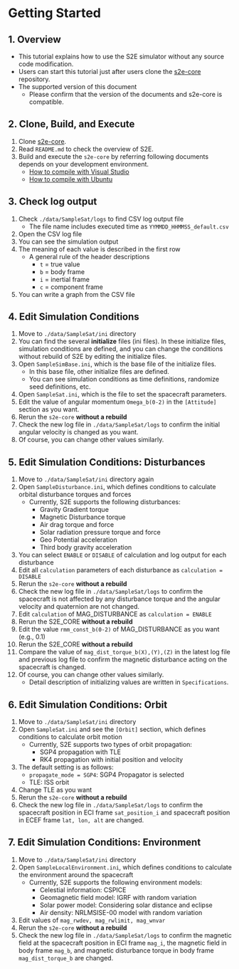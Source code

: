 # Getting Started

## 1.  Overview

- This tutorial explains how to use the S2E simulator without any source code modification.   
- Users can start this tutorial just after users clone the [s2e-core](https://github.com/ut-issl/s2e-core) repository. 
- The supported version of this document
  - Please confirm that the version of the documents and s2e-core is compatible.
  
## 2. Clone, Build, and Execute 

1. Clone [s2e-core](https://github.com/ut-issl/s2e-core).
2. Read `README.md` to check the overview of S2E.
3. Build and execute the `s2e-core` by referring following documents depends on your development environment.
   - [How to compile with Visual Studio](../General/HowToCompileWithVisualStudio.md)
   - [How to compile with Ubuntu](../General/HowToCompileWithUbuntuInDocker.md)


## 3. Check log output

1. Check `./data/SampleSat/logs` to find CSV log output file  
   - The file name includes executed time as `YYMMDD_HHMMSS_default.csv`  
2. Open the CSV log file
3. You can see the simulation output
4. The meaning of each value is described in the first row
   - A general rule of the header descriptions  
     - `t` = true value   
     - `b` = body frame  
     - `i` = inertial frame  
     - `c` = component frame  
5. You can write a graph from the CSV file  
   
## 4. Edit Simulation Conditions

1. Move to `./data/SampleSat/ini`  directory  
2. You can find the several **initialize** files (ini files). In these initialize files, simulation conditions are defined, and you can change the conditions without rebuild of S2E by editing the initialize files.
3. Open `SampleSimBase.ini`, which is the base file of the initialize files.
   - In this base file, other initialize files are defined.
   - You can see simulation conditions as time definitions, randomize seed definitions, etc. 
4. Open `SampleSat.ini`, which is the file to set the spacecraft parameters.
4. Edit the value of angular momentum `Omega_b(0-2)` in the `[Attitude]` section as you want.
5. Rerun the `s2e-core` **without a rebuild**
6. Check the new log file in `./data/SampleSat/logs` to confirm the initial angular velocity is changed as you want.
7. Of course, you can change other values similarly.

## 5. Edit Simulation Conditions: Disturbances

1. Move to `./data/SampleSat/ini`  directory again  
2. Open `SampleDisturbance.ini`, which defines conditions to calculate orbital disturbance torques and forces
   - Currently, S2E supports the following disturbances:
     - Gravity Gradient torque
     - Magnetic Disturbance torque
     - Air drag torque and force
     - Solar radiation pressure torque and force
     - Geo Potential acceleration
     - Third body gravity acceleration
3. You can select `ENABLE` or `DISABLE` of calculation and log output for each disturbance
4. Edit all `calculation` parameters of each disturbance as `calculation = DISABLE`
5. Rerun the `s2e-core` **without a rebuild**
6. Check the new log file in `./data/SampleSat/logs` to confirm the spacecraft is not affected by any disturbance torque and the angular velocity and quaternion are not changed.
7. Edit  `calculation` of MAG_DISTURBANCE as `calculation = ENABLE`
8. Rerun the S2E_CORE **without a rebuild**
9. Edit the value `rmm_const_b(0-2)` of MAG_DISTURBANCE as you want (e.g., 0.1)
10. Rerun the S2E_CORE **without a rebuild**
11. Compare the value of `mag_dist_torque_b(X),(Y),(Z)` in the latest log file and previous log file to confirm the magnetic disturbance acting on the spacecraft is changed.
12. Of course, you can change other values similarly.
    - Detail description of initializing values are written in `Specifications`.


## 6. Edit Simulation Conditions: Orbit

1. Move to `./data/SampleSat/ini`  directory  
2. Open `SampleSat.ini` and see the `[Orbit]` section, which defines conditions to calculate orbit motion
   - Currently, S2E supports two types of orbit propagation:
     - SGP4 propagation with TLE
     - RK4 propagation with initial position and velocity
3. The default setting is as follows:
   - `propagate_mode = SGP4`: SGP4 Propagator is selected
   - TLE: ISS orbit
4. Change TLE as you want
5. Rerun the `s2e-core` **without a rebuild**
6. Check the new log file in `./data/SampleSat/logs` to confirm the spacecraft position in ECI frame `sat_position_i` and spacecraft position in ECEF frame `lat, lon, alt` are changed.


## 7. Edit Simulation Conditions: Environment

1. Move to `./data/SampleSat/ini`  directory  
2. Open `SampleLocalEnvironment.ini`, which defines conditions to calculate the environment around the spacecraft
   - Currently, S2E supports the following environment models:
     - Celestial information: CSPICE
     - Geomagnetic field model: IGRF with random variation
     - Solar power model: Considering solar distance and eclipse
     - Air density: NRLMSISE-00 model with random variation
3. Edit values of `mag_rwdev, mag_rwlimit, mag_wnvar` 
4. Rerun the `s2e-core` **without a rebuild**
5. Check the new log file in `./data/SampleSat/logs` to confirm the magnetic field at the spacecraft position in ECI frame `mag_i`, the magnetic field in body frame `mag_b`, and magnetic disturbance torque in body frame `mag_dist_torque_b` are changed.

